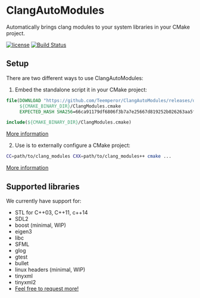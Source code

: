 # ClangAutoModules

Automatically brings clang modules to your system libraries in your CMake project.

[![license](https://img.shields.io/github/license/mashape/apistatus.svg)](https://github.com/Teemperor/ClangModulesCMake/blob/master/LICENSE.md)
[![Build Status](https://travis-ci.org/Teemperor/ClangAutoModules.svg?branch=master)](https://travis-ci.org/Teemperor/ClangAutoModules)

## Setup

There are two different ways to use ClangAutoModules:

1. Embed the standalone script it in your CMake project:

```CMake
file(DOWNLOAD "https://github.com/Teemperor/ClangAutoModules/releases/download/0.2.1/ClangModules.cmake"
     ${CMAKE_BINARY_DIR}/ClangModules.cmake
     EXPECTED_HASH SHA256=66ca91179df6806f3b7a7e25667d819252b026263aa5f69b868e3588c95c16a8)

include(${CMAKE_BINARY_DIR}/ClangModules.cmake)
```

[More information](docs/CMakeScript.md)

2. Use is to externally configure a CMake project:

```bash
CC=path/to/clang_modules CXX=path/to/clang_modules++ cmake ...
```

[More information](docs/ExternalConfig.md)

## Supported libraries

We currently have support for:

* STL for C++03, C++11, c++14
* SDL2
* boost (minimal, WIP)
* eigen3
* libc
* SFML
* glog
* gtest
* bullet
* linux headers (minimal, WIP)
* tinyxml
* tinyxml2
* [Feel free to request more!](https://github.com/Teemperor/ClangModulesCMake/issues/new)
